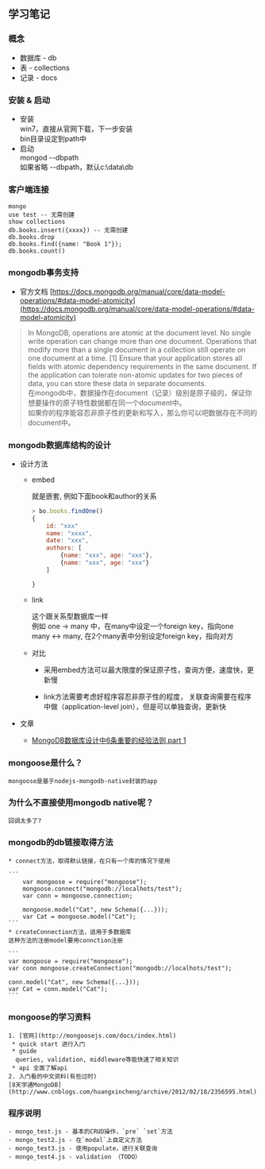 ## 学习笔记

### 概念

* 数据库 - db
* 表 - collections
* 记录 - docs

### 安装 & 启动

* 安装  
win7，直接从官网下载，下一步安装  
bin目录设定到path中
* 启动  
mongod --dbpath  
如果省略 --dbpath，默认c:\data\db

### 客户端连接

```
mongo
use test -- 无需创建
show collections
db.books.insert({xxxx}) -- 无需创建
db.books.drop
db.books.find({name: "Book 1"});
db.books.count()
```

### mongodb事务支持

- 官方文档
[https://docs.mongodb.org/manual/core/data-model-operations/#data-model-atomicity](https://docs.mongodb.org/manual/core/data-model-operations/#data-model-atomicity)  
> In MongoDB, operations are atomic at the document level. No single write operation can change more than one document. 
> Operations that modify more than a single document in a collection still operate on one document at a time. 
> [1] Ensure that your application stores all fields with atomic dependency requirements in the same document. 
> If the application can tolerate non-atomic updates for two pieces of data, you can store these data in separate documents.  
在mongodb中，数据操作在document（记录）级别是原子级的，保证你想要操作的原子特性数据都在同一个document中。  
如果你的程序能容忍非原子性的更新和写入，那么你可以吧数据存在不同的document中。

### mongodb数据库结构的设计

- 设计方法

	- embed

		就是嵌套, 例如下面book和author的关系  
		```js
		> bo.books.findOne()
		{
			id: "xxx"
			name: "xxxx",
			date: "xxx",
			authors: [
				{name: "xxx", age: "xxx"},
				{name: "xxx", age: "xxx"}
			]

		}
		```

	- link

		这个跟关系型数据库一样  
		例如 one -> many 中，在many中设定一个foreign key，指向one  
		many <-> many, 在2个many表中分别设定foreign key，指向对方

	- 对比

		- 采用embed方法可以最大限度的保证原子性，查询方便，速度快，更新慢  

		- link方法需要考虑好程序容忍非原子性的程度，
		关联查询需要在程序中做（application-level join），但是可以单独查询，更新快

- 文章

	- [MongoDB数据库设计中6条重要的经验法则,part 1](http://my.oschina.net/mihumao/blog/424643)

### mongoose是什么？

	mongoose是基于nodejs-mongodb-native封装的app

### 为什么不直接使用mongodb native呢？  

	回调太多了?

### mongodb的db链接取得方法

	* connect方法，取得默认链接，在只有一个库的情况下使用

	```
		var mongoose = require("mongoose");
		mongoose.connect("mongodb://localhots/test");
		var conn = mongoose.connection;

		mongoose.model("Cat", new Schema({...}));
		var Cat = mongoose.model("Cat");
	```
	* createConnection方法，适用于多数据库  
	这种方法的注册model要用connction注册

	```
	var mongoose = require("mongoose");
	var conn mongoose.createConnection("mongodb://localhots/test");

	conn.model("Cat", new Schema({...}));
	var Cat = conn.model("Cat");
	```

### mongoose的学习资料

	1. [官网](http://mongoosejs.com/docs/index.html)
	 * quick start 进行入门  
	 * guide  
	  queries, validation, middleware等能快速了相关知识
	 * api 全面了解api  
	2. 入门看的中文资料(有些过时)  
	[8天学通MongoDB](http://www.cnblogs.com/huangxincheng/archive/2012/02/18/2356595.html)

### 程序说明

	- mongo_test.js - 基本的CRUD操作，`pre` `set`方法
	- mongo_test2.js - 在`modal`上自定义方法
	- mongo_test3.js - 使用populate，进行关联查询
	- mongo_test4.js - validation （TODO）
